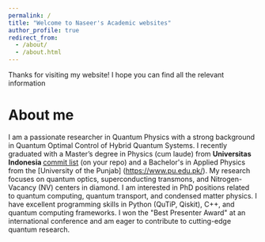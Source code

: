 ```yaml
---
permalink: /
title: "Welcome to Naseer's Academic websites"
author_profile: true
redirect_from: 
  - /about/
  - /about.html
---
```


Thanks for visiting my website! 
I hope you can find all the relevant information

About me
======

I am a passionate researcher in Quantum Physics with a strong background in Quantum Optimal Control of Hybrid Quantum Systems. I recently graduated with a Master’s degree in Physics (cum laude) from <b> Universitas Indonesia </b> [commit list](https://github.com/academicpages/academicpages.github.io/commits/master) (on your repo) and a Bachelor's in Applied Physics from the [University of the Punjab] (https://www.pu.edu.pk/). My research focuses on quantum optics, superconducting transmons, and Nitrogen-Vacancy (NV) centers in diamond. I am interested in PhD positions related to quantum computing, quantum transport, and condensed matter physics. I have excellent programming skills in Python (QuTiP, Qiskit), C++, and quantum computing frameworks. I won the "Best Presenter Award" at an international conference and am eager to contribute to cutting-edge quantum research.
